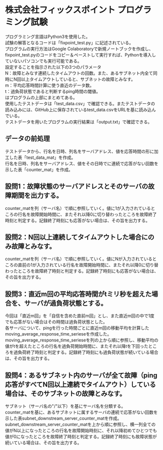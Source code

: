 # 株式会社フィックスポイント プログラミング試験

プログラミング言語はPython3を使用した。<br>
試験の解答となるコードは「fixpoint_test.py」に記述されている。<br>
プログラムの実行方法はGoogle Colaboratoryで新規ノートブックを作成し、fixpoint_test.pyのコードをコピー＆ペーストして実行すれば、Pythonを導入していないパソコンでも実行可能である。<br>
設定することを指示された以下の3つのパラメータ<br>
N：故障とみなす連続したタイムアウトの回数。また、あるサブネット内全て同時にN回以上タイムアウトしていると、サブネットの故障とみなす。<br>
m：平均応答時間計算に使う直近のデータ数。<br>
t：過負荷状態であると判断するping時間の閾値。<br>
はプログラムの上部にまとめてある。<br>
使用したテストデータは「test_data.csv」で確認できる。またテストデータの読み込みには、GitHub上に保存されているtest_data.csvをURLを基に読み込んでいる。<br>
テストデータを用いたプログラムの実行結果は「output.txt」で確認できる。<br>

## データの前処理
テストデータから、行名を日時、列名をサーバアドレス、値を応答時間の形に加工した表「test_data_mat」を作成。<br>
行名を日時、列名をサーバアドレス、値をその日時でに連続で応答がない回数を示した表「counter_mat」を作成。<br>

## 設問1：故障状態のサーバアドレスとそのサーバの故障期間を出力する。
counter_matを列（サーバ名）で順に参照していく。値に1が入力されているところの行名を故障開始時間に、またそれ以降0に切り替わったところを故障終了時刻と判定する。記録終了時刻にも応答がない場合は、その旨を出力する。<br>

## 設問2：N回以上連続してタイムアウトした場合にのみ故障とみなす。
counter_matを列（サーバ名）で順に参照していく。値にNが入力されているところの直前の1が入力されている行名を故障開始時間に、またそれ以降0に切り替わったところを故障終了時刻と判定する。記録終了時刻にも応答がない場合は、その旨を出力する。<br>

## 設問3：直近m回の平均応答時間がtミリ秒を超えた場合を、サーバが過負荷状態とする。
今回は「直近m回」を「自信を含めた直前m回」とし、また直近m回の中で1度でも応答がない場合はその時間は過負荷状態とした。<br>
各サーバについて、pingを行った時間ごとに直近m回の移動平均を計算したmoving_average_response_time_serieseを作成した。<br>
moving_average_response_time_serieseを列の上から順に参照し、移動平均の値がtを超えたところの行名を過負荷開始時間に、またそれ以降tを下回ったところを過負荷終了時刻と判定する。記録終了時刻にも過負荷状態が続いている場合は、その旨を出力する。<br>

## 設問4：あるサブネット内のサーバが全て故障（ping応答がすべてN回以上連続でタイムアウト）している場合は、そのサブネットの故障とみなす。
サブネット（サーバ名の"/"以下）を基にサーバ名を分類する。<br>
counter_matを基に、あるサブネットに属するサーバの連続で応答がない回数を示した表subnet_downstream_server_counter_matを作成。<br>
subnet_downstream_server_counter_matを上から順に参照し、横一列全ての値がN以上になったところの行名を故障開始時刻に、それ以降初めてひとつでも値が0になったところを故障終了時刻と判定する。記録終了時刻にも故障状態が続いている場合は、その旨を出力する。<br>
